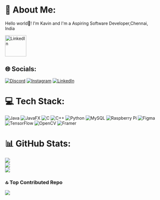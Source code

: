 # 💫 About Me:
Hello world👋! I'm Kavin and I'm a Aspiring Software Developer,Chennai, India

<img src="https://upload.wikimedia.org/wikipedia/commons/thumb/b/be/Sri_Sivasubramaniya_Nadar_College_of_Engineering.svg/800px-Sri_Sivasubramaniya_Nadar_College_of_Engineering.svg.png" height="70" alt="LinkedIn" />

## 🌐 Socials:
[![Discord](https://img.shields.io/badge/Discord-%237289DA.svg?style=for-the-badge&logo=discord&logoColor=white)](https://discord.com/users/525226696421670913) [![Instagram](https://img.shields.io/badge/Instagram-%23E4405F.svg?style=for-the-badge&logo=Instagram&logoColor=white)](https://www.instagram.com/__kavin__30/) [![LinkedIn](https://img.shields.io/badge/LinkedIn-%230077B5.svg?style=for-the-badge&logo=linkedin&logoColor=white)](https://www.linkedin.com/in/kavin-t-026099274/) 

# 💻 Tech Stack:
![Java](https://img.shields.io/badge/java-%23ED8B00.svg?style=for-the-badge&logo=openjdk&logoColor=white) ![JavaFX](https://img.shields.io/badge/javafx-%23FF0000.svg?style=for-the-badge&logo=javafx&logoColor=white) ![C](https://img.shields.io/badge/c-%2300599C.svg?style=for-the-badge&logo=c&logoColor=white) ![C++](https://img.shields.io/badge/c++-%2300599C.svg?style=for-the-badge&logo=c%2B%2B&logoColor=white) ![Python](https://img.shields.io/badge/python-3670A0?style=for-the-badge&logo=python&logoColor=ffdd54) ![MySQL](https://img.shields.io/badge/mysql-4479A1.svg?style=for-the-badge&logo=mysql&logoColor=white) ![Raspberry Pi](https://img.shields.io/badge/-RaspberryPi-C51A4A?style=for-the-badge&logo=Raspberry-Pi) ![Figma](https://img.shields.io/badge/figma-%23F24E1E.svg?style=for-the-badge&logo=figma&logoColor=white) ![TensorFlow](https://img.shields.io/badge/TensorFlow-%23FF6F00.svg?style=for-the-badge&logo=TensorFlow&logoColor=white)  ![OpenCV](https://img.shields.io/badge/opencv-%23white.svg?style=for-the-badge&logo=opencv&logoColor=white) ![Framer](https://img.shields.io/badge/Framer-black?style=for-the-badge&logo=framer&logoColor=blue)
# 📊 GitHub Stats:
![](https://github-readme-stats.vercel.app/api?username=Kavin302004&theme=gruvbox_light&hide_border=true&include_all_commits=false&count_private=false)<br/>
![](https://github-readme-streak-stats.herokuapp.com/?user=Kavin302004&theme=gruvbox_light&hide_border=true)<br/>
![](https://github-readme-stats.vercel.app/api/top-langs/?username=Kavin302004&theme=gruvbox_light&hide_border=true&include_all_commits=false&count_private=false&layout=compact)

### 🔝 Top Contributed Repo
![](https://github-contributor-stats.vercel.app/api?username=Kavin302004&limit=5&theme=gruvbox_light&combine_all_yearly_contributions=true)

